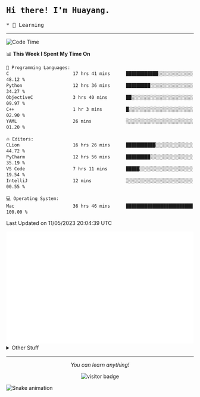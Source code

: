 <h2>
    <samp>Hi there! I'm Huayang.</samp>
</h2>
<p>
    <samp>
        * 🧐 Learning
    </samp>
</p>

<hr>

<!--START_SECTION:waka-->
![Code Time](http://img.shields.io/badge/Code%20Time-811%20hrs%201%20min-blue)

📊 **This Week I Spent My Time On** 

```text
💬 Programming Languages: 
C                        17 hrs 41 mins      ████████████░░░░░░░░░░░░░   48.12 % 
Python                   12 hrs 36 mins      █████████░░░░░░░░░░░░░░░░   34.27 % 
ObjectiveC               3 hrs 40 mins       ██░░░░░░░░░░░░░░░░░░░░░░░   09.97 % 
C++                      1 hr 3 mins         █░░░░░░░░░░░░░░░░░░░░░░░░   02.90 % 
YAML                     26 mins             ░░░░░░░░░░░░░░░░░░░░░░░░░   01.20 % 

🔥 Editors: 
CLion                    16 hrs 26 mins      ███████████░░░░░░░░░░░░░░   44.72 % 
PyCharm                  12 hrs 56 mins      █████████░░░░░░░░░░░░░░░░   35.19 % 
VS Code                  7 hrs 11 mins       █████░░░░░░░░░░░░░░░░░░░░   19.54 % 
IntelliJ                 12 mins             ░░░░░░░░░░░░░░░░░░░░░░░░░   00.55 % 

💻 Operating System: 
Mac                      36 hrs 46 mins      █████████████████████████   100.00 % 
```


 Last Updated on 11/05/2023 20:04:39 UTC
<!--END_SECTION:waka-->

<picture>
    <img src="/github-metrics.svg" alt="github metrics" style='visibility:visible'>
</picture>

<details>
  <summary>Other Stuff</summary>
  <br />
<!--   
  <p align="left">
    <img height="180em" src="https://github-readme-streak-stats.herokuapp.com/?user=GuillaumeFalourd" />
    
  </p> -->

  * 🏆 Some GitHub statistical reports:
  
  <img width="100%" src="https://github-profile-trophy.vercel.app/?username=xmchxup&column=7">
  <p align="left">  
    <img height="180em" src="https://github-readme-stats.vercel.app/api?username=xmchxup&hide_border=true&show_icons=true&include_all_commits=true&bg_color=0,EC6C6C,FFD479,FFFC79,73FA79&theme=graywhite&locale=en" />
    <img height="180em" src="https://github-readme-stats.vercel.app/api/top-langs/?username=xmchxup&hide=css,scss,html&langs_count=8&hide_border=true&layout=compact&bg_color=0,73FA79,73FDFF,D783FF&theme=graywhite&locale=en" />
  </p>
  
  <img width="100%" src="https://github-profile-summary-cards.vercel.app/api/cards/profile-details?username=xmchxup&theme=github" />
 
</a>
</details>
<hr>
<p align="center">
    <i>You can learn anything!</i>
    <p align="center">
        <img src="https://visitor-badge.laobi.icu/badge?page_id=xmchxup" alt="visitor badge"/>       
    </p>
</p>

![Snake animation](https://github.com/XmchxUp/XmchxUp/blob/output/github-contribution-grid-snake.gif)


